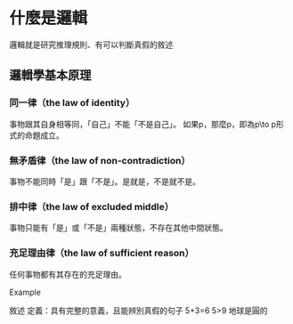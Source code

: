 # 什麼是邏輯

邏輯就是研究推理規則、有可以判斷真假的敘述

## 邏輯學基本原理
### 同一律（the law of identity）
  事物跟其自身相等同，「自己」不能「不是自己」。
  如果p，那麼p，即為p\to p形式的命題成立。
### 無矛盾律（the law of non-contradiction）
  事物不能同時「是」跟「不是」。是就是，不是就不是。
### 排中律（the law of excluded middle）
  事物只能有「是」或「不是」兩種狀態，不存在其他中間狀態。
### 充足理由律（the law of sufficient reason）
  任何事物都有其存在的充足理由。

Example

敘述
定義：具有完整的意義，且能辨別真假的句子
5+3=6
5>9
地球是圓的


